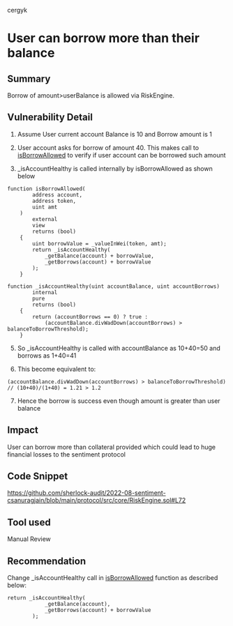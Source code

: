 cergyk
# User can borrow more than their balance

## Summary
Borrow of amount>userBalance is allowed via RiskEngine. 

## Vulnerability Detail

1. Assume User current account Balance is 10 and Borrow amount is 1

2. User account asks for borrow of amount 40. This makes call to [isBorrowAllowed](https://github.com/sherlock-audit/2022-08-sentiment-csanuragjain/blob/main/protocol/src/core/RiskEngine.sol#L72) to verify if user account can be borrowed such amount

3. _isAccountHealthy is called internally by isBorrowAllowed as shown below

```
function isBorrowAllowed(
        address account,
        address token,
        uint amt
    )
        external
        view
        returns (bool)
    {
        uint borrowValue = _valueInWei(token, amt);
        return _isAccountHealthy(
            _getBalance(account) + borrowValue,
            _getBorrows(account) + borrowValue
        );
    }
```

```
function _isAccountHealthy(uint accountBalance, uint accountBorrows)
        internal
        pure
        returns (bool)
    {
        return (accountBorrows == 0) ? true :
            (accountBalance.divWadDown(accountBorrows) > balanceToBorrowThreshold);
    }
```

5. So _isAccountHealthy is called with accountBalance as 10+40=50 and borrows as 1+40=41

6. This become equivalent to:

```
(accountBalance.divWadDown(accountBorrows) > balanceToBorrowThreshold) // (10+40)/(1+40) = 1.21 > 1.2
```

7. Hence the borrow is success even though amount is greater than user balance

## Impact
User can borrow more than collateral provided which could lead to huge financial losses to the sentiment protocol

## Code Snippet
https://github.com/sherlock-audit/2022-08-sentiment-csanuragjain/blob/main/protocol/src/core/RiskEngine.sol#L72

## Tool used
Manual Review

## Recommendation
Change _isAccountHealthy call in [isBorrowAllowed](https://github.com/sherlock-audit/2022-08-sentiment-csanuragjain/blob/main/protocol/src/core/RiskEngine.sol#L72) function as described below:

```
return _isAccountHealthy(
            _getBalance(account),
            _getBorrows(account) + borrowValue
        );
```